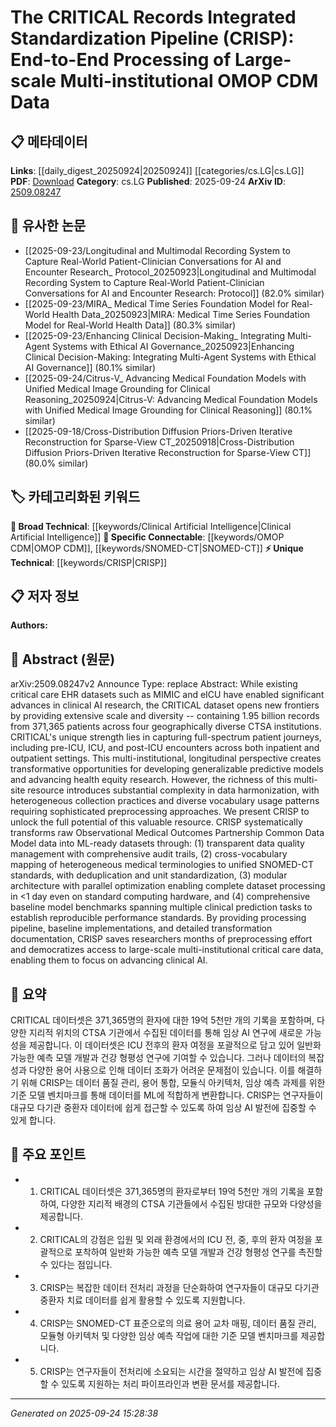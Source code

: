 <!-- KEYWORD_LINKING_METADATA:
{
  "processed_timestamp": "2025-09-24T15:28:38.019309",
  "vocabulary_version": "1.0",
  "selected_keywords": [
    "CRISP",
    "OMOP CDM",
    "SNOMED-CT",
    "Clinical Artificial Intelligence"
  ],
  "rejected_keywords": [],
  "similarity_scores": {
    "CRISP": 0.8,
    "OMOP CDM": 0.78,
    "SNOMED-CT": 0.77,
    "Clinical Artificial Intelligence": 0.75
  },
  "extraction_method": "AI_prompt_based",
  "budget_applied": true,
  "candidates_json": {
    "candidates": [
      {
        "surface": "CRITICAL Records Integrated Standardization Pipeline",
        "canonical": "CRISP",
        "aliases": [
          "CRITICAL Records Integrated Standardization Pipeline"
        ],
        "category": "unique_technical",
        "rationale": "CRISP is a novel pipeline specifically designed for processing large-scale multi-institutional OMOP CDM data, offering a unique contribution to data harmonization efforts.",
        "novelty_score": 0.85,
        "connectivity_score": 0.65,
        "specificity_score": 0.9,
        "link_intent_score": 0.8
      },
      {
        "surface": "Observational Medical Outcomes Partnership Common Data Model",
        "canonical": "OMOP CDM",
        "aliases": [
          "Observational Medical Outcomes Partnership Common Data Model"
        ],
        "category": "specific_connectable",
        "rationale": "OMOP CDM is a widely recognized framework for standardizing healthcare data, facilitating connections with other research using similar models.",
        "novelty_score": 0.5,
        "connectivity_score": 0.85,
        "specificity_score": 0.8,
        "link_intent_score": 0.78
      },
      {
        "surface": "SNOMED-CT standards",
        "canonical": "SNOMED-CT",
        "aliases": [
          "SNOMED Clinical Terms"
        ],
        "category": "specific_connectable",
        "rationale": "SNOMED-CT is a comprehensive clinical terminology that enhances interoperability and data sharing across healthcare systems.",
        "novelty_score": 0.45,
        "connectivity_score": 0.88,
        "specificity_score": 0.85,
        "link_intent_score": 0.77
      },
      {
        "surface": "clinical AI",
        "canonical": "Clinical Artificial Intelligence",
        "aliases": [
          "clinical AI"
        ],
        "category": "broad_technical",
        "rationale": "Clinical AI is a broad technical domain that connects with various healthcare applications, facilitating advancements in predictive modeling and health equity.",
        "novelty_score": 0.4,
        "connectivity_score": 0.9,
        "specificity_score": 0.7,
        "link_intent_score": 0.75
      }
    ],
    "ban_list_suggestions": [
      "data harmonization",
      "baseline model benchmarks"
    ]
  },
  "decisions": [
    {
      "candidate_surface": "CRITICAL Records Integrated Standardization Pipeline",
      "resolved_canonical": "CRISP",
      "decision": "linked",
      "scores": {
        "novelty": 0.85,
        "connectivity": 0.65,
        "specificity": 0.9,
        "link_intent": 0.8
      }
    },
    {
      "candidate_surface": "Observational Medical Outcomes Partnership Common Data Model",
      "resolved_canonical": "OMOP CDM",
      "decision": "linked",
      "scores": {
        "novelty": 0.5,
        "connectivity": 0.85,
        "specificity": 0.8,
        "link_intent": 0.78
      }
    },
    {
      "candidate_surface": "SNOMED-CT standards",
      "resolved_canonical": "SNOMED-CT",
      "decision": "linked",
      "scores": {
        "novelty": 0.45,
        "connectivity": 0.88,
        "specificity": 0.85,
        "link_intent": 0.77
      }
    },
    {
      "candidate_surface": "clinical AI",
      "resolved_canonical": "Clinical Artificial Intelligence",
      "decision": "linked",
      "scores": {
        "novelty": 0.4,
        "connectivity": 0.9,
        "specificity": 0.7,
        "link_intent": 0.75
      }
    }
  ]
}
-->

# The CRITICAL Records Integrated Standardization Pipeline (CRISP): End-to-End Processing of Large-scale Multi-institutional OMOP CDM Data

## 📋 메타데이터

**Links**: [[daily_digest_20250924|20250924]] [[categories/cs.LG|cs.LG]]
**PDF**: [Download](https://arxiv.org/pdf/2509.08247.pdf)
**Category**: cs.LG
**Published**: 2025-09-24
**ArXiv ID**: [2509.08247](https://arxiv.org/abs/2509.08247)

## 🔗 유사한 논문
- [[2025-09-23/Longitudinal and Multimodal Recording System to Capture Real-World Patient-Clinician Conversations for AI and Encounter Research_ Protocol_20250923|Longitudinal and Multimodal Recording System to Capture Real-World Patient-Clinician Conversations for AI and Encounter Research: Protocol]] (82.0% similar)
- [[2025-09-23/MIRA_ Medical Time Series Foundation Model for Real-World Health Data_20250923|MIRA: Medical Time Series Foundation Model for Real-World Health Data]] (80.3% similar)
- [[2025-09-23/Enhancing Clinical Decision-Making_ Integrating Multi-Agent Systems with Ethical AI Governance_20250923|Enhancing Clinical Decision-Making: Integrating Multi-Agent Systems with Ethical AI Governance]] (80.1% similar)
- [[2025-09-24/Citrus-V_ Advancing Medical Foundation Models with Unified Medical Image Grounding for Clinical Reasoning_20250924|Citrus-V: Advancing Medical Foundation Models with Unified Medical Image Grounding for Clinical Reasoning]] (80.1% similar)
- [[2025-09-18/Cross-Distribution Diffusion Priors-Driven Iterative Reconstruction for Sparse-View CT_20250918|Cross-Distribution Diffusion Priors-Driven Iterative Reconstruction for Sparse-View CT]] (80.0% similar)

## 🏷️ 카테고리화된 키워드
**🧠 Broad Technical**: [[keywords/Clinical Artificial Intelligence|Clinical Artificial Intelligence]]
**🔗 Specific Connectable**: [[keywords/OMOP CDM|OMOP CDM]], [[keywords/SNOMED-CT|SNOMED-CT]]
**⚡ Unique Technical**: [[keywords/CRISP|CRISP]]

## 📋 저자 정보

**Authors:** 

## 📄 Abstract (원문)

arXiv:2509.08247v2 Announce Type: replace 
Abstract: While existing critical care EHR datasets such as MIMIC and eICU have enabled significant advances in clinical AI research, the CRITICAL dataset opens new frontiers by providing extensive scale and diversity -- containing 1.95 billion records from 371,365 patients across four geographically diverse CTSA institutions. CRITICAL's unique strength lies in capturing full-spectrum patient journeys, including pre-ICU, ICU, and post-ICU encounters across both inpatient and outpatient settings. This multi-institutional, longitudinal perspective creates transformative opportunities for developing generalizable predictive models and advancing health equity research. However, the richness of this multi-site resource introduces substantial complexity in data harmonization, with heterogeneous collection practices and diverse vocabulary usage patterns requiring sophisticated preprocessing approaches.
  We present CRISP to unlock the full potential of this valuable resource. CRISP systematically transforms raw Observational Medical Outcomes Partnership Common Data Model data into ML-ready datasets through: (1) transparent data quality management with comprehensive audit trails, (2) cross-vocabulary mapping of heterogeneous medical terminologies to unified SNOMED-CT standards, with deduplication and unit standardization, (3) modular architecture with parallel optimization enabling complete dataset processing in $<$1 day even on standard computing hardware, and (4) comprehensive baseline model benchmarks spanning multiple clinical prediction tasks to establish reproducible performance standards. By providing processing pipeline, baseline implementations, and detailed transformation documentation, CRISP saves researchers months of preprocessing effort and democratizes access to large-scale multi-institutional critical care data, enabling them to focus on advancing clinical AI.

## 📝 요약

CRITICAL 데이터셋은 371,365명의 환자에 대한 19억 5천만 개의 기록을 포함하며, 다양한 지리적 위치의 CTSA 기관에서 수집된 데이터를 통해 임상 AI 연구에 새로운 가능성을 제공합니다. 이 데이터셋은 ICU 전후의 환자 여정을 포괄적으로 담고 있어 일반화 가능한 예측 모델 개발과 건강 형평성 연구에 기여할 수 있습니다. 그러나 데이터의 복잡성과 다양한 용어 사용으로 인해 데이터 조화가 어려운 문제점이 있습니다. 이를 해결하기 위해 CRISP는 데이터 품질 관리, 용어 통합, 모듈식 아키텍처, 임상 예측 과제를 위한 기준 모델 벤치마크를 통해 데이터를 ML에 적합하게 변환합니다. CRISP는 연구자들이 대규모 다기관 중환자 데이터에 쉽게 접근할 수 있도록 하여 임상 AI 발전에 집중할 수 있게 합니다.

## 🎯 주요 포인트

- 1. CRITICAL 데이터셋은 371,365명의 환자로부터 19억 5천만 개의 기록을 포함하여, 다양한 지리적 배경의 CTSA 기관들에서 수집된 방대한 규모와 다양성을 제공합니다.
- 2. CRITICAL의 강점은 입원 및 외래 환경에서의 ICU 전, 중, 후의 환자 여정을 포괄적으로 포착하여 일반화 가능한 예측 모델 개발과 건강 형평성 연구를 촉진할 수 있다는 점입니다.
- 3. CRISP는 복잡한 데이터 전처리 과정을 단순화하여 연구자들이 대규모 다기관 중환자 치료 데이터를 쉽게 활용할 수 있도록 지원합니다.
- 4. CRISP는 SNOMED-CT 표준으로의 의료 용어 교차 매핑, 데이터 품질 관리, 모듈형 아키텍처 및 다양한 임상 예측 작업에 대한 기준 모델 벤치마크를 제공합니다.
- 5. CRISP는 연구자들이 전처리에 소요되는 시간을 절약하고 임상 AI 발전에 집중할 수 있도록 지원하는 처리 파이프라인과 변환 문서를 제공합니다.


---

*Generated on 2025-09-24 15:28:38*